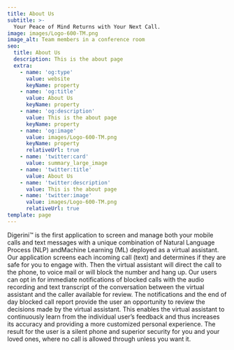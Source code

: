 ```yaml
---
title: About Us
subtitle: >-
  Your Peace of Mind Returns with Your Next Call.
image: images/Logo-600-TM.png
image_alt: Team members in a conference room
seo:
  title: About Us
  description: This is the about page
  extra:
    - name: 'og:type'
      value: website
      keyName: property
    - name: 'og:title'
      value: About Us
      keyName: property
    - name: 'og:description'
      value: This is the about page
      keyName: property
    - name: 'og:image'
      value: images/Logo-600-TM.png
      keyName: property
      relativeUrl: true
    - name: 'twitter:card'
      value: summary_large_image
    - name: 'twitter:title'
      value: About Us
    - name: 'twitter:description'
      value: This is the about page
    - name: 'twitter:image'
      value: images/Logo-600-TM.png
      relativeUrl: true
template: page
---
```


Digerini™ is the first application to screen and manage both your mobile calls and text messages with a unique combination of Natural Language Process (NLP) andMachine Learning (ML) deployed as a virtual assistant. Our application screens each incoming call (text) and determines if they are safe for you to engage with. Then the virtual assistant will direct the call to the phone, to voice mail or will block the number and hang up. Our users can opt in for immediate notifications of blocked calls with the audio recording and text transcript of the conversation between the virtual assistant and the caller available for review. The notifications and the end of day blocked call report provide the user an opportunity to review the decisions made by the virtual assistant. This enables the virtual assistant to continuously learn from the individual user’s feedback and thus increases its accuracy and providing a more customized personal experience. The result for the user is a silent phone and superior security for you and your loved ones, where no call is allowed through unless you want it.